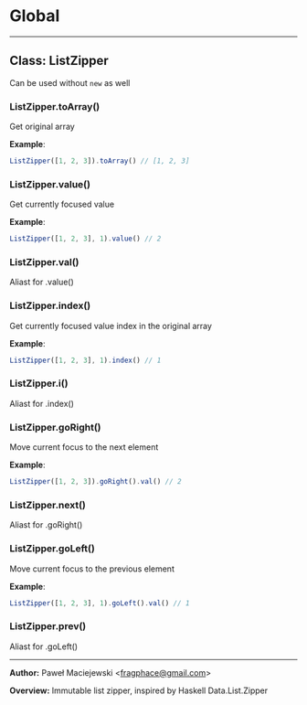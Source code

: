 # Global





* * *

## Class: ListZipper
Can be used without `new` as well

### ListZipper.toArray() 

Get original array


**Example**:
```js
ListZipper([1, 2, 3]).toArray() // [1, 2, 3]
```

### ListZipper.value() 

Get currently focused value


**Example**:
```js
ListZipper([1, 2, 3], 1).value() // 2
```

### ListZipper.val() 

Aliast for .value()


### ListZipper.index() 

Get currently focused value index in the original array


**Example**:
```js
ListZipper([1, 2, 3], 1).index() // 1
```

### ListZipper.i() 

Aliast for .index()


### ListZipper.goRight() 

Move current focus to the next element


**Example**:
```js
ListZipper([1, 2, 3]).goRight().val() // 2
```

### ListZipper.next() 

Aliast for .goRight()


### ListZipper.goLeft() 

Move current focus to the previous element


**Example**:
```js
ListZipper([1, 2, 3], 1).goLeft().val() // 1
```

### ListZipper.prev() 

Aliast for .goLeft()




* * *



**Author:** Paweł Maciejewski &lt;fragphace@gmail.com&gt;



**Overview:** Immutable list zipper, inspired by Haskell Data.List.Zipper


